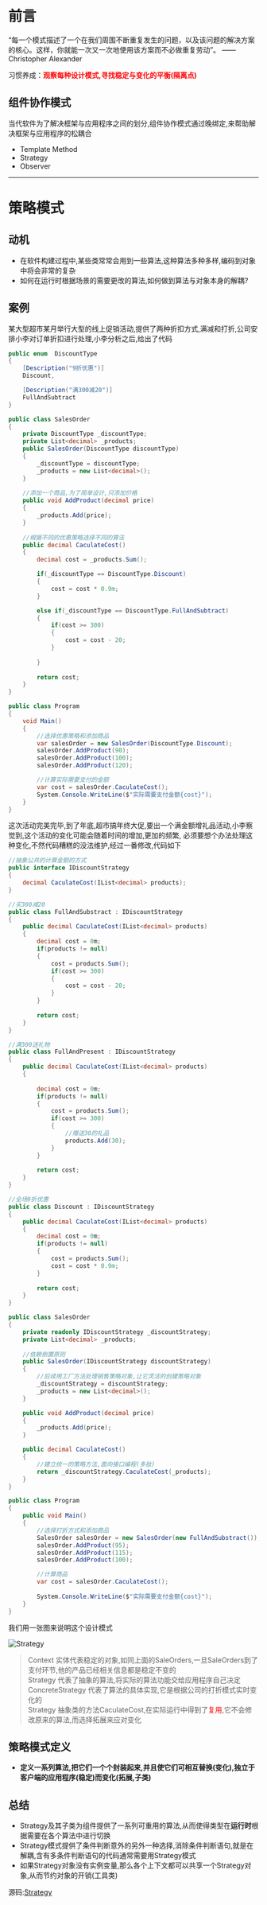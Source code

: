 # 前言
<p>
    “每一个模式描述了一个在我们周围不断重复发生的问题，以及该问题的解决方案的核心。这样，你就能一次又一次地使用该方案而不必做重复劳动”。
                                                                                         ——Christopher Alexander
</p>
    
习惯养成：<font color="red">**观察每种设计模式,寻找稳定与变化的平衡(隔离点)**</font>

## 组件协作模式
当代软件为了解决框架与应用程序之间的划分,组件协作模式通过晚绑定,来帮助解决框架与应用程序的松耦合
* Template Method
* Strategy
* Observer

---
# 策略模式

## 动机
* 在软件构建过程中,某些类常常会用到一些算法,这种算法多种多样,编码到对象中将会非常的复杂
* 如何在运行时根据场景的需要更改的算法,如何做到算法与对象本身的解耦?

## 案例
某大型超市某月举行大型的线上促销活动,提供了两种折扣方式,满减和打折,公司安排小李对订单折扣进行处理,小李分析之后,给出了代码

```C#
public enum  DiscountType
{
    [Description("9折优惠")]
    Discount,

    [Description("满300减20")]
    FullAndSubtract
}

public class SalesOrder
{
    private DiscountType _discountType;
    private List<decimal> _products;
    public SalesOrder(DiscountType discountType)
    {
        _discountType = discountType;
        _products = new List<decimal>();
    }
    
    //添加一个商品,为了简单设计,只添加价格
    public void AddProduct(decimal price)
    {
        _products.Add(price);
    }
    
    //根据不同的优惠策略选择不同的算法
    public decimal CaculateCost()
    {
        decimal cost = _products.Sum();

        if(_discountType == DiscountType.Discount)
        {
            cost = cost * 0.9m;
        }

        else if(_discountType == DiscountType.FullAndSubtract)
        {
            if(cost >= 300)
            {
                cost = cost - 20;
            }
            
        }
        
        return cost;
    }
}

public class Program
{
    void Main()
    {
        //选择优惠策略和添加商品
        var salesOrder = new SalesOrder(DiscountType.Discount);
        salesOrder.AddProduct(90);
        salesOrder.AddProduct(100);
        salesOrder.AddProduct(120);

        //计算实际需要支付的金额
        var cost = salesOrder.CaculateCost();
        System.Console.WriteLine($"实际需要支付金额{cost}");  
    }
}
```
这次活动完美完毕,到了年底,超市搞年终大促,要出一个满金额增礼品活动,小李察觉到,这个活动的变化可能会随着时间的增加,更加的频繁,
必须要想个办法处理这种变化,不然代码糟糕的没法维护,经过一番修改,代码如下
```C#
//抽象公共的计算金额的方式
public interface IDiscountStrategy
{
    decimal CaculateCost(IList<decimal> products);
}

//买300减20
public class FullAndSubstract : IDiscountStrategy
{
    public decimal CaculateCost(IList<decimal> products)
    {
        decimal cost = 0m;
        if(products != null)
        {   
            cost = products.Sum();
            if(cost >= 300)
            {
                cost = cost - 20;
            }
        }
        
        return cost;
    }
}

//满300送礼物
public class FullAndPresent : IDiscountStrategy
{
    public decimal CaculateCost(IList<decimal> products)
    {
        
        decimal cost = 0m;
        if(products != null)
        {   
            cost = products.Sum();
            if(cost >= 300)
            {
                //赠送30的礼品
                products.Add(30);
            }
        }
        
        return cost;
    }
}

//全场9折优惠
public class Discount : IDiscountStrategy
{
    public decimal CaculateCost(IList<decimal> products)
    {
        decimal cost = 0m;
        if(products != null)
        {   
            cost = products.Sum();
            cost = cost * 0.9m;
        }
        
        return cost;
    }
}

public class SalesOrder
{
    private readonly IDiscountStrategy _discountStrategy;
    private List<decimal> _products;
    
    //依赖倒置原则
    public SalesOrder(IDiscountStrategy discountStrategy)
    {
        //后续用工厂方法处理销售策略对象,让它灵活的创建策略对象
        _discountStrategy = discountStrategy;
        _products = new List<decimal>();
    }

    public void AddProduct(decimal price)
    {
        _products.Add(price);
    }

    public decimal CaculateCost()
    {
        //建立统一的策略方法,面向接口编程(多肽)
        return _discountStrategy.CaculateCost(_products);
    }
}

public class Program
{
    public void Main()
    {
        //选择打折方式和添加商品
        SalesOrder salesOrder = new SalesOrder(new FullAndSubstract());
        salesOrder.AddProduct(95);
        salesOrder.AddProduct(115);
        salesOrder.AddProduct(100);

        //计算商品
        var cost = salesOrder.CaculateCost();
        
        System.Console.WriteLine($"实际需要支付金额{cost}");  
    }
}
```

我们用一张图来说明这个设计模式

![Strategy](https://raw.githubusercontent.com/neoshero/CloudNotes/master/Images/DesignPattern/02.Strategy.png)
<blockquote>
    Context 实体代表稳定的对象,如同上面的SaleOrders,一旦SaleOrders到了支付环节,他的产品已经相关信息都是稳定不变的
    <br/>
    Strategy 代表了抽象的算法,将实际的算法功能交给应用程序自己决定
    <br/>
    ConcreteStrategy 代表了算法的具体实现,它是根据公司的打折模式实时变化的
    <br>
    Strategy 抽象类的方法CaculateCost,在实际运行中得到了<font color="red">复用</font>,它不会修改原来的算法,而选择拓展来应对变化
</blockquote>

## 策略模式定义
* **定义一系列算法,把它们一个个封装起来,并且使它们可相互替换(变化),独立于客户端的应用程序(稳定)而变化(拓展,子类)**

## 总结
* Strategy及其子类为组件提供了一系列可重用的算法,从而使得类型在**运行时**根据需要在各个算法中进行切换
* Strategy模式提供了条件判断意外的另外一种选择,消除条件判断语句,就是在解耦,含有多条件判断语句的代码通常需要用Strategy模式
* 如果Strategy对象没有实例变量,那么各个上下文都可以共享一个Strategy对象,从而节约对象的开销(工具类)

源码:[Strategy](https://github.com/neoshero/DesignPattern/tree/design/Strategy)